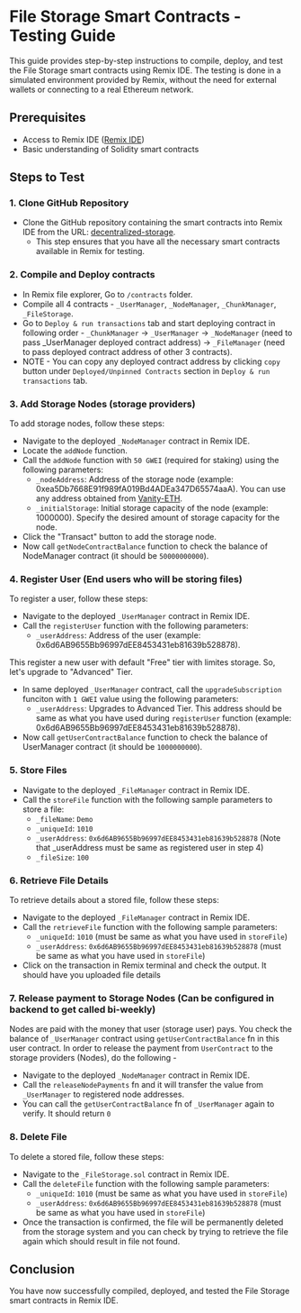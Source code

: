 # File Storage Smart Contracts - Testing Guide

This guide provides step-by-step instructions to compile, deploy, and test the File Storage smart contracts using Remix IDE. The testing is done in a simulated environment provided by Remix, without the need for external wallets or connecting to a real Ethereum network.

## Prerequisites

- Access to Remix IDE ([Remix IDE](https://remix.ethereum.org/))
- Basic understanding of Solidity smart contracts

## Steps to Test

### 1. Clone GitHub Repository

- Clone the GitHub repository containing the smart contracts into Remix IDE from the URL: [decentralized-storage](https://github.com/Karamveer200/decentralized-storage).
  - This step ensures that you have all the necessary smart contracts available in Remix for testing.
 
### 2. Compile and Deploy contracts

- In Remix file explorer, Go to `/contracts` folder.
- Compile all 4 contracts - `_UserManager`, `_NodeManager`, `_ChunkManager`, `_FileStorage`.
- Go to `Deploy & run transactions` tab and start deploying contract in following order - `_ChunkManager` -> `_UserManager` -> `_NodeManager` (need to pass _UserManager deployed contract address) -> `_FileManager` (need to pass deployed contract address of other 3 contracts).
- NOTE - You can copy any deployed contract address by clicking `copy` button under `Deployed/Unpinned Contracts` section in `Deploy & run transactions` tab.

### 3. Add Storage Nodes (storage providers)

To add storage nodes, follow these steps:

- Navigate to the deployed `_NodeManager` contract in Remix IDE.
- Locate the `addNode` function.
- Call the `addNode` function with `50 GWEI` (required for staking) using the following parameters:
  - `_nodeAddress`: Address of the storage node (example: 0xea5Db7668E91f989fA019Bd4ADEa347D65574aaA). You can use any address obtained from [Vanity-ETH](https://vanity-eth.tk/).
  - `_initialStorage`: Initial storage capacity of the node (example: 1000000). Specify the desired amount of storage capacity for the node.
- Click the "Transact" button to add the storage node.
- Now call `getNodeContractBalance` function to check the balance of NodeManager contract (it should be `50000000000`).

### 4. Register User (End users who will be storing files)

To register a user, follow these steps:

- Navigate to the deployed `_UserManager` contract in Remix IDE.
- Call the `registerUser` function with the following parameters:
  - `_userAddress`: Address of the user (example: 0x6d6AB9655Bb96997dEE8453431eb81639b528878).

This register a new user with default "Free" tier with limites storage. So, let's upgrade to "Advanced" Tier.

- In same deployed `_UserManager` contract, call the `upgradeSubscription` funciton with `1 GWEI` value using the following parameters:
  - `_userAddress`: Upgrades to Advanced Tier. This address should be same as what you have used during `registerUser` function (example: 0x6d6AB9655Bb96997dEE8453431eb81639b528878).
- Now call `getUserContractBalance` function to check the balance of UserManager contract (it should be `1000000000`).

### 5. Store Files

- Navigate to the deployed `_FileManager` contract in Remix IDE.
- Call the `storeFile` function with the following sample parameters to store a file:
  - `_fileName`: `Demo`
  - `_uniqueId`: `1010`
  - `_userAddress`: `0x6d6AB9655Bb96997dEE8453431eb81639b528878` (Note that _userAddress must be same as registered user in step 4)
  - `_fileSize`: `100`

### 6. Retrieve File Details

To retrieve details about a stored file, follow these steps:
- Navigate to the deployed `_FileManager` contract in Remix IDE.
- Call the `retrieveFile` function with the following sample parameters:
  - `_uniqueId`: `1010` (must be same as what you have used in `storeFile`)
  - `_userAddress`: `0x6d6AB9655Bb96997dEE8453431eb81639b528878` (must be same as what you have used in `storeFile`)
- Click on the transaction in Remix terminal and check the output. It should have you uploaded file details


### 7. Release payment to Storage Nodes (Can be configured in backend to get called bi-weekly)
Nodes are paid with the money that user (storage user) pays. You check the balance of `_UserManager` contract using `getUserContractBalance` fn in this user contract.
In order to release the payment from `UserContract` to the storage providers (Nodes), do the following - 
- Navigate to the deployed `_NodeManager` contract in Remix IDE.
- Call the `releaseNodePayments` fn and it will transfer the value from `_UserManager` to registered node addresses.
- You can call the `getUserContractBalance` fn of `_UserManager` again to verify. It should return `0`

### 8. Delete File
To delete a stored file, follow these steps:

- Navigate to the `_FileStorage.sol` contract in Remix IDE.
- Call the `deleteFile` function with the following sample parameters:
  - `_uniqueId`: `1010` (must be same as what you have used in `storeFile`)
  - `_userAddress`: `0x6d6AB9655Bb96997dEE8453431eb81639b528878` (must be same as what you have used in `storeFile`)
- Once the transaction is confirmed, the file will be permanently deleted from the storage system and you can check by trying to retrieve the file again which should result in file not found.

## Conclusion

You have now successfully compiled, deployed, and tested the File Storage smart contracts in Remix IDE.
